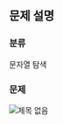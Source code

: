 ## 문제 설명

### 분류
문자열 탐색

### 문제

![제목 없음](https://user-images.githubusercontent.com/69149030/165238738-b22e97ee-62bf-4ec3-8f76-c104c28ffa92.png)
